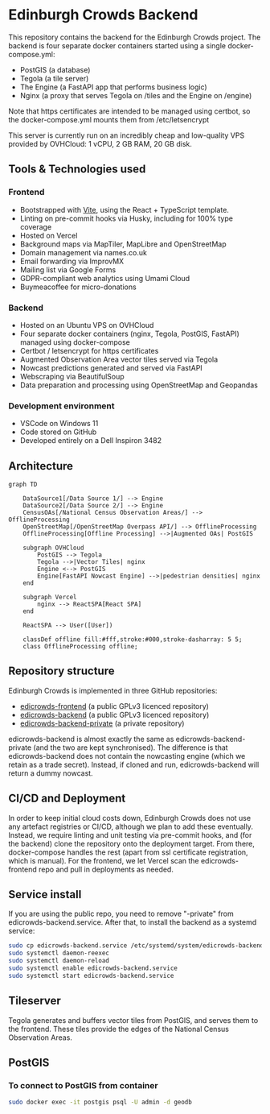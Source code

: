 # Edinburgh Crowds Backend

This repository contains the backend for the Edinburgh Crowds project.
The backend is four separate docker containers started using a single docker-compose.yml:
- PostGIS (a database)
- Tegola (a tile server)
- The Engine (a FastAPI app that performs business logic)
- Nginx (a proxy that serves Tegola on /tiles and the Engine on /engine)

Note that https certificates are intended to be managed using certbot, so the docker-compose.yml mounts them from /etc/letsencrypt

This server is currently run on an incredibly cheap and low-quality VPS provided by OVHCloud: 1 vCPU, 2 GB RAM, 20 GB disk.

## Tools & Technologies used

### Frontend
- Bootstrapped with [Vite](https://vitejs.dev/), using the React + TypeScript template.
- Linting on pre-commit hooks via Husky, including for 100% type coverage
- Hosted on Vercel
- Background maps via MapTiler, MapLibre and OpenStreetMap
- Domain management via names.co.uk
- Email forwarding via ImprovMX
- Mailing list via Google Forms
- GDPR-compliant web analytics using Umami Cloud
- Buymeacoffee for micro-donations

### Backend
- Hosted on an Ubuntu VPS on OVHCloud
- Four separate docker containers (nginx, Tegola, PostGIS, FastAPI) managed using docker-compose 
- Certbot / letsencrypt for https certificates
- Augmented Observation Area vector tiles served via Tegola
- Nowcast predictions generated and served via FastAPI
- Webscraping via BeautifulSoup
- Data preparation and processing using OpenStreetMap and Geopandas

### Development environment
- VSCode on Windows 11
- Code stored on GitHub
- Developed entirely on a Dell Inspiron 3482

## Architecture
```mermaid
graph TD

    DataSource1[/Data Source 1/] --> Engine
    DataSource2[/Data Source 2/] --> Engine
    CensusOAs[/National Census Observation Areas/] --> OfflineProcessing
    OpenStreetMap[/OpenStreetMap Overpass API/] --> OfflineProcessing
    OfflineProcessing[Offline Processing] -->|Augmented OAs| PostGIS

    subgraph OVHCloud
        PostGIS --> Tegola
        Tegola -->|Vector Tiles| nginx
        Engine <--> PostGIS
        Engine[FastAPI Nowcast Engine] -->|pedestrian densities| nginx
    end

    subgraph Vercel
        nginx --> ReactSPA[React SPA]
    end

    ReactSPA --> User([User])

    classDef offline fill:#fff,stroke:#000,stroke-dasharray: 5 5;
    class OfflineProcessing offline;
```

## Repository structure
Edinburgh Crowds is implemented in three GitHub repositories:
- [edicrowds-frontend](https://github.com/TristanGoss/edicrowds-frontend) (a public GPLv3 licenced repository)
- [edicrowds-backend](https://github.com/TristanGoss/edicrowds-backend) (a public GPLv3 licenced repository)
- [edicrowds-backend-private](https://github.com/TristanGoss/edicrowds-backend-private) (a private repository)

edicrowds-backend is almost exactly the same as edicrowds-backend-private (and the two are kept synchronised). The difference is that edicrowds-backend does not contain the nowcasting engine (which we retain as a trade secret). Instead, if cloned and run, edicrowds-backend will return a dummy nowcast.

## CI/CD and Deployment
In order to keep initial cloud costs down, Edinburgh Crowds does not use any artefact registries or CI/CD, although we plan to add these eventually. Instead, we require linting and unit testing via pre-commit hooks, and (for the backend) clone the repository onto the deployment target. From there, docker-compose handles the rest (apart from ssl certificate registration, which is manual). For the frontend, we let Vercel scan the edicrowds-frontend repo and pull in deployments as needed.

## Service install
If you are using the public repo, you need to remove "-private" from edicrowds-backend.service.
After that, to install the backend as a systemd service:
```bash
sudo cp edicrowds-backend.service /etc/systemd/system/edicrowds-backend.service
sudo systemctl daemon-reexec
sudo systemctl daemon-reload
sudo systemctl enable edicrowds-backend.service
sudo systemctl start edicrowds-backend.service
```

## Tileserver
Tegola generates and buffers vector tiles from PostGIS, and serves them to the frontend. These tiles provide the edges of the National Census Observation Areas.

## PostGIS

### To connect to PostGIS from container
```bash
sudo docker exec -it postgis psql -U admin -d geodb
```
